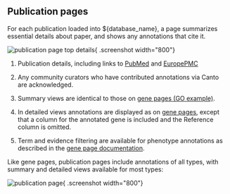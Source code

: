 ## Publication pages

For each publication loaded into ${database_name}, a page summarizes essential
details about paper, and shows any annotations that cite it.

![publication page top details](assets/publication_page_top.png){ .screenshot width="800"}

1.  Publication details, including links to
    [PubMed](https://www.ncbi.nlm.nih.gov/pubmed/) and
    [EuropePMC](http://europepmc.org/)
2.  Any community curators who have contributed annotations via Canto
    are acknowledged.
3.  Summary views are identical to those on [gene pages (GO example)](/documentation/gene-page-gene-ontology).
4.  In detailed views annotations are displayed as on [gene pages](/documentation/gene-page-gene-ontology), 
    except that a column for the annotated gene is included and the
    Reference column is omitted.

5.  Term and evidence filtering are available for phenotype
    annotations as described in the [gene page documentation](documentation/gene-page-phenotypes).

Like gene pages, publication pages include annotations of all types,
with summary and detailed views available for most types:

![publication page](assets/publication_page_overview.png){ .screenshot width="800"}
